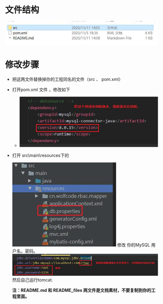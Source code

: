 # 文件结构
![](./README_files/1.jpg)
# 修改步骤
* 把这两文件替换掉你的工程同名的文件（src 、 pom.xml）

* 打开pom.xml 文件 ，修改如下
	
	* ![](./README_files/2.jpg)
	
* 打开 src\main\resources下的

  ![](./README_files/3.jpg) 
  修改 你的MySQL 用户名，密码。
  ![](./README_files/4.jpg)
  然后自己运行tomcat.

  **注：README.md 和 README_files 两文件是文档素材，不要复制到你的工程里面。**
